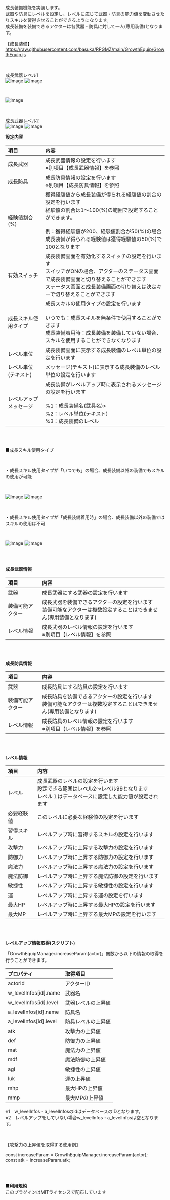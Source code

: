 成長装備機能を実装します。</br>
武器や防具にレベルを設定し、レベルに応じて武器・防具の能力値を変動させたりスキルを習得させることができるようになります。</br>
成長装備を装備できるアクターは各武器・防具に対して一人(専用装備)となります。</br>

【成長装備】</br>
https://raw.githubusercontent.com/basuka/RPGMZ/main/GrowthEquip/GrowthEquip.js</br>

</br>

成長武器レベル1</br>
![Image](/GrowthEquip/image/image1.png) ![Image](/GrowthEquip/image/image2.png)</br>

</br>

![Image](/GrowthEquip/image/image3.png)</br>

</br>

成長武器レベル2</br>
![Image](/GrowthEquip/image/image4.png) ![Image](/GrowthEquip/image/image5.png)</br>

<B>設定内容</B></br>

| 項目 | 内容 |
| :--- | :--- |
|成長武器|成長武器情報の設定を行います</br>※別項目【成長武器情報】を参照|
|成長防具|成長防具情報の設定を行います</br>※別項目【成長防具情報】を参照|
|経験値割合(%)|獲得経験値から成長装備が得られる経験値の割合の設定を行います</br>経験値の割合は1～100(%)の範囲で設定することができます。</br></br>例：獲得経験値が200、経験値割合が50(%)の場合</br>成長装備が得られる経験値は獲得経験値の50(%)で100となります|
|有効スイッチ|成長装備画面を有効化するスイッチの設定を行います</br>スイッチがONの場合、アクターのステータス画面で成長装備画面と切り替えることができます</br>ステータス画面と成長装備画面の切り替えは決定キーで切り替えることができます|
|成長スキル使用タイプ|成長スキルの使用タイプの設定を行います</br></br>いつでも：成長スキルを無条件で使用することができます</br>成長装備着用時：成長装備を装備していない場合、スキルを使用することができなくなります|
|レベル単位|成長装備画面に表示する成長装備のレベル単位の設定を行います|
|レベル単位(テキスト)|メッセージ(テキスト)に表示する成長装備のレベル単位の設定を行います|
|レベルアップメッセージ|成長装備がレベルアップ時に表示されるメッセージの設定を行います</br></br>%1：成長装備名(武具名)></br>%2：レベル単位(テキスト)</br>%3：成長装備のレベル|

</br>
</br>

■成長スキル使用タイプ</br>

</br>

・成長スキル使用タイプが「いつでも」の場合、成長装備以外の装備でもスキルの使用が可能</br>

</br>

![Image](/GrowthEquip/image/image6.png) ![Image](/GrowthEquip/image/image7.png)</br>

</br>

・成長スキル使用タイプが「成長装備着用時」の場合、成長装備以外の装備ではスキルの使用は不可</br>

</br>

![Image](/GrowthEquip/image/image6.png) ![Image](/GrowthEquip/image/image8.png)</br>

</br>
</br>

<B>成長武器情報</B></br>

| 項目 | 内容 |
| :--- | :--- |
|武器|成長武器にする武器の設定を行います|
|装備可能アクター|成長武器を装備できるアクターの設定を行います</br>装備可能なアクターは複数設定することはできません(専用装備となります)|
|レベル情報|成長武器のレベル情報の設定を行います</br>※別項目【レベル情報】を参照|

</br>
</br>

<B>成長防具情報</B></br>

| 項目 | 内容 |
| :--- | :--- |
|武器|成長防具にする防具の設定を行います|
|装備可能アクター|成長防具を装備できるアクターの設定を行います</br>装備可能なアクターは複数設定することはできません(専用装備となります)|
|レベル情報|成長防具のレベル情報の設定を行います</br>※別項目【レベル情報】を参照|

</br>
</br>

<B>レベル情報</B></br>

| 項目 | 内容 |
| :--- | :--- |
|レベル|成長武器のレベルの設定を行います</br>設定できる範囲はレベル2～レベル99となります</br>レベル１はデータベースに設定した能力値が設定されます|
|必要経験値|このレベルに必要な経験値の設定を行います|
|習得スキル|レベルアップ時に習得するスキルの設定を行います|
|攻撃力|レベルアップ時に上昇する攻撃力の設定を行います|
|防御力|レベルアップ時に上昇する防御力の設定を行います|
|魔法力|レベルアップ時に上昇する魔法力の設定を行います|
|魔法防御|レベルアップ時に上昇する魔法防御の設定を行います|
|敏捷性|レベルアップ時に上昇する敏捷性の設定を行います|
|運|レベルアップ時に上昇する運の設定を行います|
|最大HP|レベルアップ時に上昇する最大HPの設定を行います|
|最大MP|レベルアップ時に上昇する最大MPの設定を行います|

</br>
</br>

<B>レベルアップ情報取得(スクリプト)</B></br>

「GrowthEquipManager.increaseParam(actor)」関数から以下の情報の取得を行うことができます。</br>

| プロパティ | 取得項目 |
| :--- | :--- |
|actorId|アクターID|
|w_levelInfos[id].name|武器名|
|w_levelInfos[id].level|武器レベルの上昇値|
|a_levelInfos[id].name|防具名|
|a_levelInfos[id].level|防具レベルの上昇値|
|atk|攻撃力の上昇値|
|def|防御力の上昇値|
|mat|魔法力の上昇値|
|mdf|魔法防御の上昇値|
|agi|敏捷性の上昇値|
|luk|運の上昇値|
|mhp|最大HPの上昇値|
|mmp|最大MPの上昇値|

※1　w_levelInfos・a_levelInfosのidはデータベースのIDとなります。</br>
※2　レベルアップをしていない場合w_levelInfos・a_levelInfosは空となります。</br>

</br>

【攻撃力の上昇値を取得する使用例】</br>

const increaseParam = GrowthEquipManager.increaseParam(actor);</br>
const atk = increaseParam.atk;</br>

</br>
</br>

<B>■利用規約</B></br>
このプラグインはMITライセンスで配布しています
